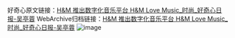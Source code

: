 好奇心原文链接：[H&M 推出数字化音乐平台 H&M Love Music_时尚_好奇心日报-吴亭蓉](https://www.qdaily.com/articles/1083.html)
WebArchive归档链接：[H&M 推出数字化音乐平台 H&M Love Music_时尚_好奇心日报-吴亭蓉](http://web.archive.org/web/20171014154021/http://www.qdaily.com/articles/1083.html)
![image](http://ww3.sinaimg.cn/large/007d5XDply1g3v4b0djakj30u02czqry)